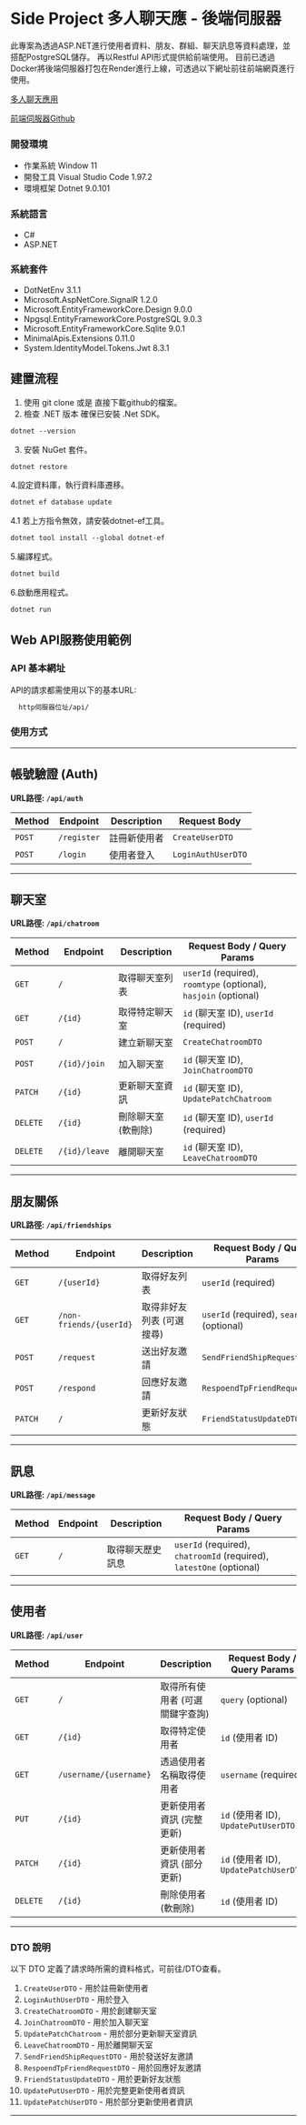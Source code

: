 # Side Project 多人聊天應 - 後端伺服器
此專案為透過ASP.NET進行使用者資料、朋友、群組、聊天訊息等資料處理，並搭配PostgreSQL儲存。
再以Restful API形式提供給前端使用。
目前已透過Docker將後端伺服器打包在Render進行上線，可透過以下網址前往前端網頁進行使用。

[多人聊天應用](https://chat-web-app-vercel.vercel.app/ "link")

[前端伺服器Github](https://github.com/b10856039/chat-web-app-vercel "link")

### 開發環境
 * 作業系統 Window 11
 * 開發工具 Visual Studio Code 1.97.2
 * 環境框架 Dotnet 9.0.101

### 系統語言
 * C#
 * ASP.NET

### 系統套件
 *  DotNetEnv 3.1.1
 *  Microsoft.AspNetCore.SignalR 1.2.0
 *  Microsoft.EntityFrameworkCore.Design 9.0.0
 *  Npgsql.EntityFrameworkCore.PostgreSQL 9.0.3
 *  Microsoft.EntityFrameworkCore.Sqlite 9.0.1
 *  MinimalApis.Extensions  0.11.0
 *  System.IdentityModel.Tokens.Jwt 8.3.1

## 建置流程
1. 使用 git clone 或是 直接下載github的檔案。
2. 檢查 .NET 版本 確保已安裝 .Net SDK。
  ``` XML
  dotnet --version
  ```
3. 安裝 NuGet 套件。
  ``` XML
  dotnet restore
  ```
4.設定資料庫，執行資料庫遷移。
  ``` XML
  dotnet ef database update
  ```
4.1 若上方指令無效，請安裝dotnet-ef工具。
  ``` XML
  dotnet tool install --global dotnet-ef
  ```
5.編譯程式。
  ``` XML
  dotnet build
  ```
6.啟動應用程式。
  ``` XML
  dotnet run
  ```
## Web API服務使用範例

### API 基本網址
API的請求都需使用以下的基本URL:
``` XML
  http伺服器位址/api/
```

### 使用方式
---

## **帳號驗證 (Auth)**
**URL路徑: `/api/auth`**

| Method | Endpoint      | Description       | Request Body |
|--------|-------------|-------------------|--------------|
| `POST` | `/register` | 註冊新使用者 | `CreateUserDTO` |
| `POST` | `/login` | 使用者登入 | `LoginAuthUserDTO` |

---

## **聊天室**
**URL路徑: `/api/chatroom`**

| Method | Endpoint | Description | Request Body / Query Params |
|--------|----------|-------------|------------------------------|
| `GET`  | `/` | 取得聊天室列表 | `userId` (required), `roomtype` (optional), `hasjoin` (optional) |
| `GET`  | `/{id}` | 取得特定聊天室 | `id` (聊天室 ID), `userId` (required) |
| `POST` | `/` | 建立新聊天室 | `CreateChatroomDTO` |
| `POST` | `/{id}/join` | 加入聊天室 | `id` (聊天室 ID), `JoinChatroomDTO` |
| `PATCH` | `/{id}` | 更新聊天室資訊 | `id` (聊天室 ID), `UpdatePatchChatroom` |
| `DELETE` | `/{id}` | 刪除聊天室 (軟刪除) | `id` (聊天室 ID), `userId` (required) |
| `DELETE` | `/{id}/leave` | 離開聊天室 | `id` (聊天室 ID), `LeaveChatroomDTO` |

---

## **朋友關係**
**URL路徑: `/api/friendships`**

| Method | Endpoint | Description | Request Body / Query Params |
|--------|----------|-------------|------------------------------|
| `GET`  | `/{userId}` | 取得好友列表 | `userId` (required) |
| `GET`  | `/non-friends/{userId}` | 取得非好友列表 (可選搜尋) | `userId` (required), `search` (optional) |
| `POST` | `/request` | 送出好友邀請 | `SendFriendShipRequestDTO` |
| `POST` | `/respond` | 回應好友邀請 | `RespoendTpFriendRequestDTO` |
| `PATCH` | `/` | 更新好友狀態 | `FriendStatusUpdateDTO` |

---

## **訊息**
**URL路徑: `/api/message`**

| Method | Endpoint | Description | Request Body / Query Params |
|--------|----------|-------------|------------------------------|
| `GET`  | `/` | 取得聊天歷史訊息 | `userId` (required), `chatroomId` (required), `latestOne` (optional) |

---

## **使用者**
**URL路徑: `/api/user`**

| Method | Endpoint | Description | Request Body / Query Params |
|--------|----------|-------------|------------------------------|
| `GET`  | `/` | 取得所有使用者 (可選關鍵字查詢) | `query` (optional) |
| `GET`  | `/{id}` | 取得特定使用者 | `id` (使用者 ID) |
| `GET`  | `/username/{username}` | 透過使用者名稱取得使用者 | `username` (required) |
| `PUT`  | `/{id}` | 更新使用者資訊 (完整更新) | `id` (使用者 ID), `UpdatePutUserDTO` |
| `PATCH` | `/{id}` | 更新使用者資訊 (部分更新) | `id` (使用者 ID), `UpdatePatchUserDTO` |
| `DELETE` | `/{id}` | 刪除使用者 (軟刪除) | `id` (使用者 ID) |

---

### **DTO 說明**
以下 DTO 定義了請求時所需的資料格式，可前往/DTO查看。

1. `CreateUserDTO` - 用於註冊新使用者
2. `LoginAuthUserDTO` - 用於登入
3. `CreateChatroomDTO` - 用於創建聊天室
4. `JoinChatroomDTO` - 用於加入聊天室
5. `UpdatePatchChatroom` - 用於部分更新聊天室資訊
6. `LeaveChatroomDTO` - 用於離開聊天室
7. `SendFriendShipRequestDTO` - 用於發送好友邀請
8. `RespoendTpFriendRequestDTO` - 用於回應好友邀請
9. `FriendStatusUpdateDTO` - 用於更新好友狀態
10. `UpdatePutUserDTO` - 用於完整更新使用者資訊
11. `UpdatePatchUserDTO` - 用於部分更新使用者資訊

---

